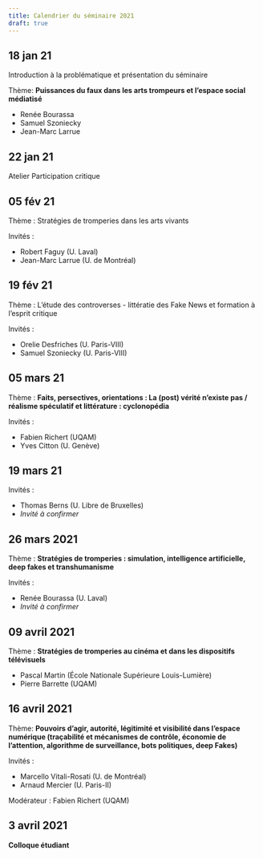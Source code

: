 ```yaml
---
title: Calendrier du séminaire 2021
draft: true
---
```


## 18 jan 21

Introduction à la problématique et présentation du séminaire

Thème: **Puissances du faux dans les arts trompeurs et l’espace social médiatisé**

- Renée Bourassa
- Samuel Szoniecky
- Jean-Marc Larrue

## 22 jan 21

Atelier Participation critique 

## 05 fév 21

Thème : Stratégies de tromperies dans les arts vivants

Invités : 

- Robert Faguy (U. Laval)
- Jean-Marc Larrue (U. de Montréal)

## 19 fév 21

Thème : L’étude des controverses - littératie des Fake News et  formation à l’esprit critique

Invités : 

- Orelie Desfriches (U. Paris-VIII)
- Samuel Szoniecky (U. Paris-VIII) 

## 05 mars 21

Thème : **Faits, persectives, orientations : La (post) vérité n’existe pas / réalisme spéculatif et littérature : cyclonopédia**

Invités :

- Fabien Richert (UQAM)
- Yves Citton (U. Genève)

## 19 mars 21

Invités :

- Thomas Berns (U. Libre de Bruxelles)
- _Invité à confirmer_

## 26 mars 2021

Thème : **Stratégies de tromperies : simulation, intelligence artificielle, deep fakes et transhumanisme**

Invités : 

- Renée Bourassa (U. Laval)
- _Invité à confirmer_

 ## 09 avril 2021

Thème : **Stratégies de tromperies au cinéma et dans les dispositifs télévisuels**

- Pascal Martin (École Nationale Supérieure Louis-Lumière)
- Pierre Barrette (UQAM)

## 16 avril 2021

Thème: **Pouvoirs d’agir, autorité, légitimité et visibilité dans l’espace numérique (traçabilité et mécanismes de contrôle, économie de l’attention, algorithme de surveillance, bots politiques, deep Fakes)**

Invités :

- Marcello Vitali-Rosati (U. de Montréal)
- Arnaud Mercier (U. Paris-II)

Modérateur : Fabien Richert (UQAM)

## 3 avril 2021

**Colloque étudiant**

